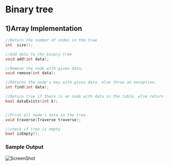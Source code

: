 <h1>Binary tree</h1>
<h2>1)Array Implementation</h2>

```c++
//Return the number of nodes in the tree
int  size();

//Add data to the binary tree
void add(int data);

//Remove the node with given data.
void remove(int data);

//Returns the node's key with given data. else throw an exception.
int find(int data);

//Return true if there is an node with data in the table. else return false
bool dataExists(int k);


//Print all node's data in the tree
void traverse(Traverse traverse);

//check if tree is empty
bool isEmpty();
```
<h3>Sample Output</h3>


![ScreenShot](https://raw.githubusercontent.com/MdTeach/BinaryTree/master/Array_Implem/Screenshot%20from%202020-01-09%2023-12-46.png)
